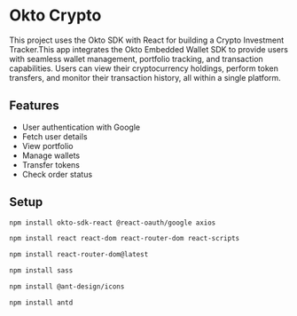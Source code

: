 # Okto Crypto

This project uses the Okto SDK with React for building a Crypto Investment Tracker.This app integrates the Okto Embedded Wallet SDK to provide users with seamless wallet management, portfolio tracking, and transaction capabilities. Users can view their cryptocurrency holdings, perform token transfers, and monitor their transaction history, all within a single platform.

## Features

- User authentication with Google
- Fetch user details
- View portfolio
- Manage wallets
- Transfer tokens
- Check order status

## Setup

```bash
npm install okto-sdk-react @react-oauth/google axios

npm install react react-dom react-router-dom react-scripts

npm install react-router-dom@latest

npm install sass

npm install @ant-design/icons

npm install antd











